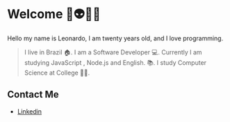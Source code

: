 # Welcome 👾👽👨‍💻

Hello my name is Leonardo, I am twenty years old, and I love programming. 
>  I live in Brazil 🏠. 
>  I am a Software Developer 💻.
>  Currently I am studying JavaScript , Node.js and English. 📚. 
>  I study Computer Science at College 👨‍🎓.

##  Contact Me
- <a href="https://www.linkedin.com/in/leonardo-silv%C3%A9rio-%F0%9F%9A%80-8240551b2/">Linkedin</a>
</div>
